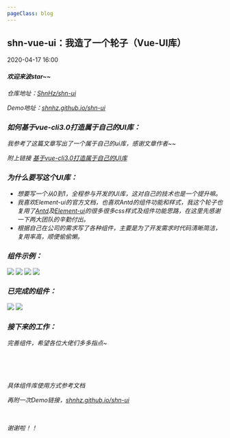 ```yaml
---
pageClass: blog
---
```


## shn-vue-ui：我造了一个轮子（Vue-UI库）
<p class="date">2020-04-17 16:00 
  <span id="/blog/vue/ShnVueUi.html" class="leancloud_visitors">
      <i class="shni shn-eye-fill" />
      <i class="leancloud-visitors-count"></i>
  </span>
</p>

<el-backtop :visibility-height="0"></el-backtop>

#### 欢迎来波star~~

<el-backtop :visibility-height="0"></el-backtop>

<p>仓库地址：<a href="https://github.com/ShnHz/shn-ui" target="_blank" rel="nofollow noopener noreferrer">ShnHz/shn-ui</a></p>

<p>Demo地址：<a href="https://shnhz.github.io/shn-ui/#/component/installation" target="_blank" rel="nofollow noopener noreferrer">shnhz.github.io/shn-ui</a></p>

### 如何基于vue-cli3.0打造属于自己的UI库：

我参考了这篇文章写出了一个属于自己的ui库，感谢文章作者~~

<p>附上链接 <a href="https://juejin.im/post/5c95c61f6fb9a070c40acf65" target="_blank" rel="">基于vue-cli3.0打造属于自己的UI库</a></p>

### 为什么要写这个UI库：

<ul>
<li>想要写一个从0到1，全程参与开发的UI库，这对自己的技术也是一个提升嘛。</li><li>我喜欢Element-ui的官方文档，也喜欢Antd的组件功能和样式，我这个轮子也复用了<a href="https://ant.design/index-cn" target="_blank" rel="nofollow noopener noreferrer">Antd</a>及<a href="https://element.eleme.io/#/zh-CN" target="_blank" rel="nofollow noopener noreferrer">Element-ui</a>的很多很多css样式及组件功能思路，在这里先感谢一下两大团队的辛勤付出。<br></li><li>根据自己在公司的需求写了各种组件，主要是为了开发需求时代码清晰简洁，复用率高，顺便偷偷懒。</li>
</ul>

### 组件示例：

<img src="https://cdn.chenyingshuang.cn/blog/vue/ShnVueUi/1.jpg" />
<img src="https://cdn.chenyingshuang.cn/blog/vue/ShnVueUi/2.jpg" />
<img src="https://cdn.chenyingshuang.cn/blog/vue/ShnVueUi/3.jpg" />
<img src="https://cdn.chenyingshuang.cn/blog/vue/ShnVueUi/4.jpg" />

### 已完成的组件：

<img src="https://cdn.chenyingshuang.cn/blog/vue/ShnVueUi/5.jpg" />
<img src="https://cdn.chenyingshuang.cn/blog/vue/ShnVueUi/6.jpg" />

### 接下来的工作：

完善组件，希望各位大佬们多多指点~

<br>
<br>
<br>

具体组件库使用方式参考文档

<p>再附一次Demo链接，<a href="https://shnhz.github.io/shn-ui/#/component/installation" target="_blank" rel="nofollow noopener noreferrer">shnhz.github.io/shn-ui</a></p>

<br>

<p>谢谢啦！！</p>


<base-valine />